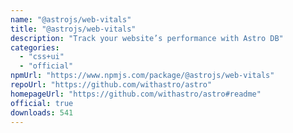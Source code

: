 ```yaml
---
name: "@astrojs/web-vitals"
title: "@astrojs/web-vitals"
description: "Track your website’s performance with Astro DB"
categories:
  - "css+ui"
  - "official"
npmUrl: "https://www.npmjs.com/package/@astrojs/web-vitals"
repoUrl: "https://github.com/withastro/astro"
homepageUrl: "https://github.com/withastro/astro#readme"
official: true
downloads: 541
---
```


